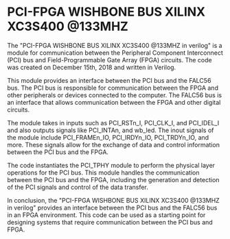 # PCI-FPGA WISHBONE BUS XILINX XC3S400 @133MHZ
The "PCI-FPGA WISHBONE BUS XILINX XC3S400 @133MHZ in verilog" is a module for communication between the Peripheral Component Interconnect (PCI) bus and Field-Programmable Gate Array (FPGA) circuits. The code was created on December 15th, 2018 and written in Verilog.

This module provides an interface between the PCI bus and the FALC56 bus. The PCI bus is responsible for communication between the FPGA and other peripherals or devices connected to the computer. The FALC56 bus is an interface that allows communication between the FPGA and other digital circuits.

The module takes in inputs such as PCI_RSTn_I, PCI_CLK_I, and PCI_IDEL_I and also outputs signals like PCI_INTAn, and wb_led. The inout signals of the module include PCI_FRAMEn_IO, PCI_IRDYn_IO, PCI_TRDYn_IO, and more. These signals allow for the exchange of data and control information between the PCI bus and the FPGA.

The code instantiates the PCI_TPHY module to perform the physical layer operations for the PCI bus. This module handles the communication between the PCI bus and the FPGA, including the generation and detection of the PCI signals and control of the data transfer.

In conclusion, the "PCI-FPGA WISHBONE BUS XILINX XC3S400 @133MHZ in verilog" provides an interface between the PCI bus and the FALC56 bus in an FPGA environment. This code can be used as a starting point for designing systems that require communication between the PCI bus and FPGA.
